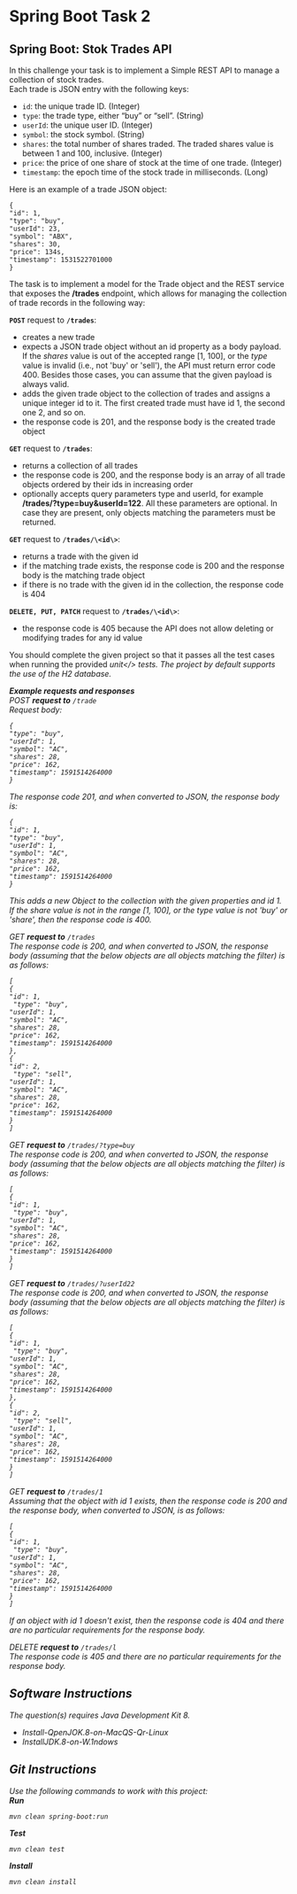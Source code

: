 
# Spring Boot Task 2

## Spring Boot: Stok Trades API
In this challenge your task is to implement a Simple REST API to manage a collection of stock trades.<br>
Each trade is JSON entry with the following keys:
- <code>id</code>: the unique trade ID. (Integer)
- <code>type</code>: the trade type, either “buy” or “sell”. (String)
- <code>userId</code>: the unique user ID. (Integer)
- <code>symbol</code>: the stock symbol. (String)
- <code>shares</code>: the total number of shares traded. The traded shares value is between 1 and 100, inclusive. (Integer)
- <code>price</code>: the price of one share of stock at the time of one trade. (Integer)
- <code>timestamp</code>: the epoch time of the stock trade in milliseconds. (Long)

Here is an example of a trade JSON object:<br>
```
{
"id": 1,
"type": "buy",
"userId": 23,
"symbol": "ABX",
"shares": 30,
"price": 134s,
"timestamp": 1531522701000
}
```

The task is to implement a model for the Trade object and the REST service that exposes the <b>/trades</b> endpoint, which allows for managing the collection of trade records in the following way:<br>

<b><code>POST</code></b> request to <b><code>/trades</code></b>:<br>
- creates a new trade
- expects a JSON trade object without an id property as a body payload. If the <i>shares</i> value is out of the accepted range [1, 100], or the <i>type</i> value is invalid (i.e., not 'buy' or 'sell'), the API must return error code 400. Besides those cases, you can assume that the given payload is always valid.
- adds the given trade object to the collection of trades and assigns a unique integer id to it. The first created trade must have id 1, the second one 2, and so on.
- the response code is 201, and the response body is the created trade object

<b><code>GET</code></b> request to <b><code>/trades</code></b>:<br>
- returns a collection of all trades
- the response code is 200, and the response body is an array of all trade objects ordered by their ids in increasing order
- optionally accepts query parameters type and userId, for example <b>/trades/?type=buy&userId=122</b>. All these parameters are optional. In case they are present, only objects matching the parameters must be returned.

<b><code>GET</code></b> request to <b><code>/trades/\\<id\\></code></b>:<br>
- returns a trade with the given id
- if the matching trade exists, the response code is 200 and the response body is the matching trade object
- if there is no trade with the given id in the collection, the response code is 404

<b><code>DELETE, PUT, PATCH</code></b> request to <b><code>/trades/\\<id\\></code></b>:<br>
- the response code is 405 because the API does not allow deleting or modifying trades for any id value


You should complete the given project so that it passes all the test cases when running the provided <i>unit</> tests. The project by default supports the use of the H2 database.


<b>Example requests and responses</b><br>
POST <b>request to</b> <code>/trade</code><br>
Request body:<br>
```
{
"type": "buy",
"userId": 1,
"symbol": "AC",
"shares": 28,
"price": 162,
"timestamp": 1591514264000
}
```

The response code 201, and when converted to JSON, the response body is:<br>
```
{
"id": 1,
"type": "buy",
"userId": 1,
"symbol": "AC",
"shares": 28,
"price": 162,
"timestamp": 1591514264000
}
```

This adds a new Object to the collection with the given properties and id 1. If the <i>share</i> value is not in the range [1, 100], or the <i>type</i> value is not 'buy' or 'share', then the response code is 400.<br>

GET <b>request to</b> <code>/trades</code><br>
The response code is 200, and when converted to JSON, the response body (assuming that the below objects are all objects matching the filter) is as follows:<br>
```
[
{
"id": 1,
 "type": "buy",
"userId": 1,
"symbol": "AC",
"shares": 28,
"price": 162,
"timestamp": 1591514264000
},
{
"id": 2,
 "type": "sell",
"userId": 1,
"symbol": "AC",
"shares": 28,
"price": 162,
"timestamp": 1591514264000
}
]
```

GET <b>request to</b> <code>/trades/?type=buy</code><br>
The response code is 200, and when converted to JSON, the response body (assuming that the below objects are all objects matching the filter) is as follows:<br>
```
[
{
"id": 1,
 "type": "buy",
"userId": 1,
"symbol": "AC",
"shares": 28,
"price": 162,
"timestamp": 1591514264000
}
]
```

GET <b>request to</b> <code>/trades/?userId22</code><br>
The response code is 200, and when converted to JSON, the response body (assuming that the below objects are all objects matching the filter) is as follows:<br>
```
[
{
"id": 1,
 "type": "buy",
"userId": 1,
"symbol": "AC",
"shares": 28,
"price": 162,
"timestamp": 1591514264000
},
{
"id": 2,
 "type": "sell",
"userId": 1,
"symbol": "AC",
"shares": 28,
"price": 162,
"timestamp": 1591514264000
}
]
```

GET <b>request to</b> <code>/trades/1</code><br>
Assuming that the object with id 1 exists, then the response code is 200 and the response body, when converted to JSON, is as follows:<br>
```
[
{
"id": 1,
 "type": "buy",
"userId": 1,
"symbol": "AC",
"shares": 28,
"price": 162,
"timestamp": 1591514264000
}
]
```

If an object with id 1 doesn't exist, then the response code is 404 and there are no
particular requirements for the response body.<br>

DELETE <b>request to</b> <code>/trades/l</code><br>
The response code is 405 and there are no particular requirements for the response body.


## Software Instructions
The question(s) requires Java Development Kit 8.<br>
- Install-QpenJOK.8-on-MacQS-Qr-Linux
- InstallJDK.8-on-W.1ndows

## Git Instructions
Use the following commands to work with this project:<br>
<b>Run</b><br>
```
mvn clean spring-boot:run
```
<b>Test</b><br>
```
mvn clean test
```
<b>Install</b><br>
```
mvn clean install
```




